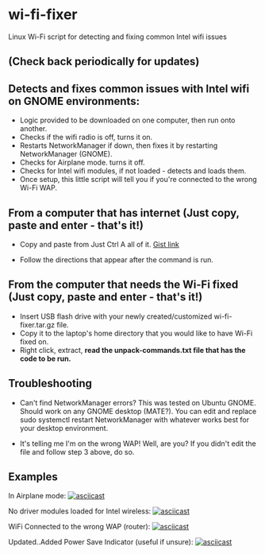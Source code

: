 # wi-fi-fixer
Linux Wi-Fi script for detecting and fixing common Intel wifi issues

## (Check back periodically for updates) 


## Detects and fixes common issues with Intel wifi on GNOME environments:

- Logic provided to be downloaded on one computer, then run onto another.
- Checks if the wifi radio is off, turns it on.
- Restarts NetworkManager if down, then fixes it by restarting NetworkManager (GNOME).
- Checks for Airplane mode. turns it off.
- Checks for Intel wifi modules, if not loaded - detects and loads them.
- Once setup, this little script will tell you if you're connected to the wrong Wi-Fi WAP.



## From a computer that has internet (Just copy, paste and enter - that's it!)

- Copy and paste from Just Ctrl A all of it. [Gist link](https://gist.github.com/ctsdownloads/41188544c0b47fb1ed87abddff065245)

- Follow the directions that appear after the command is run.



## From the computer that needs the Wi-Fi fixed (Just copy, paste and enter - that's it!)

- Insert USB flash drive with your newly created/customized wi-fi-fixer.tar.gz file.
- Copy it to the laptop's home directory that you would like to have Wi-Fi fixed on.
- Right click, extract, **read the unpack-commands.txt file that has the code to be run.**




## Troubleshooting

- Can't find NetworkManager errors? This was tested on Ubuntu GNOME. Should work on any GNOME desktop (MATE?). You can edit and replace sudo systemctl restart NetworkManager with whatever works best for your desktop environment.

- It's telling me I'm on the wrong WAP! Well, are you? If you didn't edit the file and follow step 3 above, do so.





## Examples

In Airplane mode:
[![asciicast](https://asciinema.org/a/557456.svg)](https://asciinema.org/a/557456)

No driver modules loaded for Intel wireless:
[![asciicast](https://asciinema.org/a/557452.svg)](https://asciinema.org/a/557452)

WiFi Connected to the wrong WAP (router):
[![asciicast](https://asciinema.org/a/557458.svg)](https://asciinema.org/a/557458)

Updated..Added Power Save Indicator (useful if unsure):
[![asciicast](https://asciinema.org/a/557462.svg)](https://asciinema.org/a/557462)

